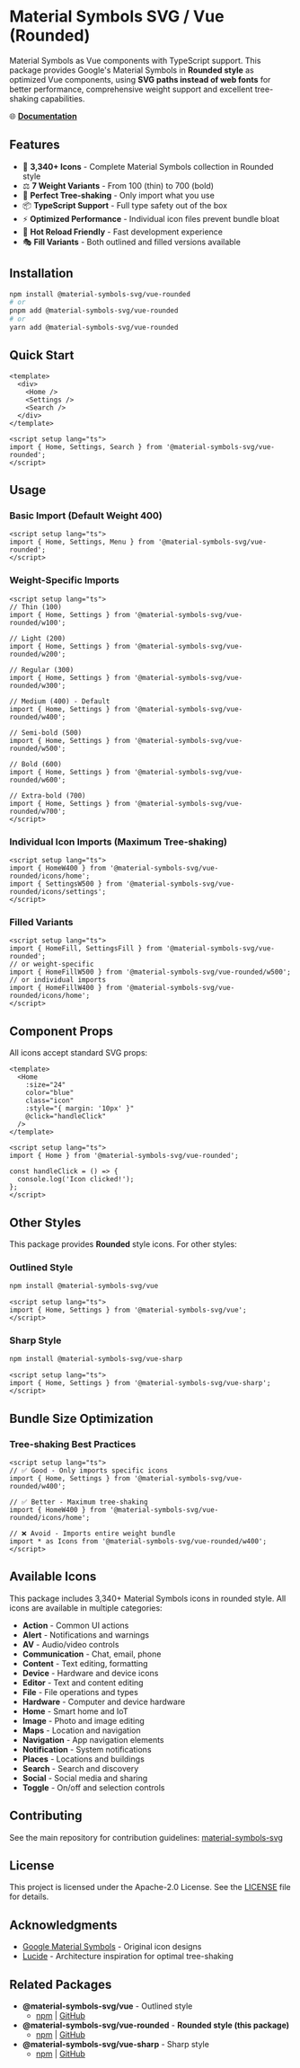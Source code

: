 # Material Symbols SVG / Vue (Rounded)

Material Symbols as Vue components with TypeScript support. This package provides Google's Material Symbols in **Rounded style** as optimized Vue components, using **SVG paths instead of web fonts** for better performance, comprehensive weight support and excellent tree-shaking capabilities.

🌐 **[Documentation](https://material-symbols-svg.com/)**

## Features

- 🎨 **3,340+ Icons** - Complete Material Symbols collection in Rounded style
- ⚖️ **7 Weight Variants** - From 100 (thin) to 700 (bold)
- 🌳 **Perfect Tree-shaking** - Only import what you use
- 📦 **TypeScript Support** - Full type safety out of the box
- ⚡ **Optimized Performance** - Individual icon files prevent bundle bloat
- 🔄 **Hot Reload Friendly** - Fast development experience
- 🎭 **Fill Variants** - Both outlined and filled versions available

## Installation

```bash
npm install @material-symbols-svg/vue-rounded
# or
pnpm add @material-symbols-svg/vue-rounded
# or
yarn add @material-symbols-svg/vue-rounded
```

## Quick Start

```vue
<template>
  <div>
    <Home />
    <Settings />
    <Search />
  </div>
</template>

<script setup lang="ts">
import { Home, Settings, Search } from '@material-symbols-svg/vue-rounded';
</script>
```

## Usage

### Basic Import (Default Weight 400)

```vue
<script setup lang="ts">
import { Home, Settings, Menu } from '@material-symbols-svg/vue-rounded';
</script>
```

### Weight-Specific Imports

```vue
<script setup lang="ts">
// Thin (100)
import { Home, Settings } from '@material-symbols-svg/vue-rounded/w100';

// Light (200)
import { Home, Settings } from '@material-symbols-svg/vue-rounded/w200';

// Regular (300)
import { Home, Settings } from '@material-symbols-svg/vue-rounded/w300';

// Medium (400) - Default
import { Home, Settings } from '@material-symbols-svg/vue-rounded/w400';

// Semi-bold (500)
import { Home, Settings } from '@material-symbols-svg/vue-rounded/w500';

// Bold (600)
import { Home, Settings } from '@material-symbols-svg/vue-rounded/w600';

// Extra-bold (700)
import { Home, Settings } from '@material-symbols-svg/vue-rounded/w700';
</script>
```

### Individual Icon Imports (Maximum Tree-shaking)

```vue
<script setup lang="ts">
import { HomeW400 } from '@material-symbols-svg/vue-rounded/icons/home';
import { SettingsW500 } from '@material-symbols-svg/vue-rounded/icons/settings';
</script>
```

### Filled Variants

```vue
<script setup lang="ts">
import { HomeFill, SettingsFill } from '@material-symbols-svg/vue-rounded';
// or weight-specific
import { HomeFillW500 } from '@material-symbols-svg/vue-rounded/w500';
// or individual imports
import { HomeFillW400 } from '@material-symbols-svg/vue-rounded/icons/home';
</script>
```

## Component Props

All icons accept standard SVG props:

```vue
<template>
  <Home 
    :size="24"
    color="blue"
    class="icon"
    :style="{ margin: '10px' }"
    @click="handleClick"
  />
</template>

<script setup lang="ts">
import { Home } from '@material-symbols-svg/vue-rounded';

const handleClick = () => {
  console.log('Icon clicked!');
};
</script>
```

## Other Styles

This package provides **Rounded** style icons. For other styles:

### Outlined Style
```bash
npm install @material-symbols-svg/vue
```

```vue
<script setup lang="ts">
import { Home, Settings } from '@material-symbols-svg/vue';
</script>
```

### Sharp Style
```bash
npm install @material-symbols-svg/vue-sharp
```

```vue
<script setup lang="ts">
import { Home, Settings } from '@material-symbols-svg/vue-sharp';
</script>
```

## Bundle Size Optimization

### Tree-shaking Best Practices

```vue
<script setup lang="ts">
// ✅ Good - Only imports specific icons
import { Home, Settings } from '@material-symbols-svg/vue-rounded/w400';

// ✅ Better - Maximum tree-shaking
import { HomeW400 } from '@material-symbols-svg/vue-rounded/icons/home';

// ❌ Avoid - Imports entire weight bundle
import * as Icons from '@material-symbols-svg/vue-rounded/w400';
</script>
```

## Available Icons

This package includes 3,340+ Material Symbols icons in rounded style. All icons are available in multiple categories:

- **Action** - Common UI actions
- **Alert** - Notifications and warnings  
- **AV** - Audio/video controls
- **Communication** - Chat, email, phone
- **Content** - Text editing, formatting
- **Device** - Hardware and device icons
- **Editor** - Text and content editing
- **File** - File operations and types
- **Hardware** - Computer and device hardware
- **Home** - Smart home and IoT
- **Image** - Photo and image editing
- **Maps** - Location and navigation
- **Navigation** - App navigation elements
- **Notification** - System notifications
- **Places** - Locations and buildings
- **Search** - Search and discovery
- **Social** - Social media and sharing
- **Toggle** - On/off and selection controls

## Contributing

See the main repository for contribution guidelines: [material-symbols-svg](https://github.com/k-s-h-r/material-symbols-svg)

## License

This project is licensed under the Apache-2.0 License. See the [LICENSE](../../LICENSE) file for details.

## Acknowledgments

- [Google Material Symbols](https://fonts.google.com/icons) - Original icon designs
- [Lucide](https://lucide.dev/) - Architecture inspiration for optimal tree-shaking

## Related Packages

- **@material-symbols-svg/vue** - Outlined style
  - [npm](https://www.npmjs.com/package/@material-symbols-svg/vue) | [GitHub](../vue)
- **@material-symbols-svg/vue-rounded** - **Rounded style (this package)**
  - [npm](https://www.npmjs.com/package/@material-symbols-svg/vue-rounded) | [GitHub](../vue-rounded)
- **@material-symbols-svg/vue-sharp** - Sharp style
  - [npm](https://www.npmjs.com/package/@material-symbols-svg/vue-sharp) | [GitHub](../vue-sharp)